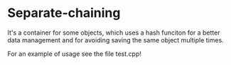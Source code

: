 # Separate-chaining
It's a container for some objects, which uses a hash funciton for a better data management and for avoiding saving the same object multiple times.
   
For an example of usage see the file test.cpp! 
